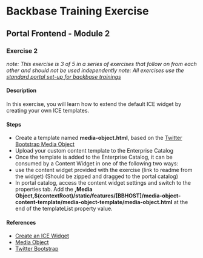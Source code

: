 # Backbase Training Exercise

## Portal Frontend - Module 2

### Exercise 2

_note: This exercise is 3 of 5 in a series of exercises that follow on from each other and should not be used independently_
_note: All exercises use the [standard portal set-up for backbase trainings](https://my.backbase.com/resources/how-to-guides/getting-your-first-launchpad-based-portal-set-up/)_

#### Description

In this exercise, you will learn how to extend the default ICE widget by creating your own ICE templates.

#### Steps

 - Create a template named **media-object.html**, based on the [Twitter Bootstrap Media Object](http://getbootstrap.com/components/#media)
 - Upload your custom content template to the Enterprise Catalog
 - Once the template is added to the Enterprise Catalog, it can be consumed by a Content Widget in one of the following two ways:
  - use the content widget provided with the exercise (link to readme from the widget) (Should be zipped and dragged to the portal catalog)
  - In portal catalog, access the content widget settings and switch to the properties tab. Add the **,Media Object,$(contextRoot)/static/features/[BBHOST]/media-object-content-template/media-object-template/media-object.html** at the end of the templateList property value.

#### References

 - [Create an ICE Widget](https://my.backbase.com/docs/product-documentation/documentation/portal/5.6.1/icewidgets_customize.html)
 - [Media Object](http://getbootstrap.com/components/#media)
 - [Twitter Bootstrap](http://getbootstrap.com/)
